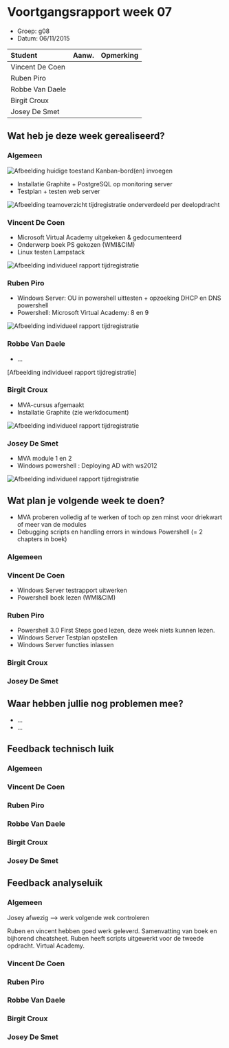 # Voortgangsrapport week 07

* Groep: g08
* Datum: 06/11/2015

| Student  | Aanw. | Opmerking |
| :---     | :---  | :---      |
| Vincent De Coen |       |           |
| Ruben Piro |       |           |
| Robbe Van Daele |       |           |
| Birgit Croux |       |           |
| Josey De Smet |      |            |

## Wat heb je deze week gerealiseerd?

### Algemeen

![Afbeelding huidige toestand Kanban-bord(en) invoegen](/weekrapport/media/w07/kanbanteam.png "huboard team")

* Installatie Graphite + PostgreSQL op monitoring server
* Testplan + testen web server

![Afbeelding teamoverzicht tijdregistratie onderverdeeld per deelopdracht](/weekrapport/media/w07/togglteam.PNG "toggl team")

### Vincent De Coen

* Microsoft Virtual Academy uitgekeken & gedocumenteerd
* Onderwerp boek PS gekozen (WMI&CIM)
* Linux testen Lampstack

![Afbeelding individueel rapport tijdregistratie](/weekrapport/media/w07/week07Vincent.PNG "tijdregistratie individueel Vincent")

### Ruben Piro

* Windows Server: OU in powershell uittesten + opzoeking DHCP en DNS powershell 
* Powershell: Microsoft Virtual Academy: 8 en 9 

![Afbeelding individueel rapport tijdregistratie](/weekrapport/media/w07/week07Ruben.PNG "tijdregistratie individueel Ruben")

### Robbe Van Daele

* ...

[Afbeelding individueel rapport tijdregistratie]

### Birgit Croux

* MVA-cursus afgemaakt
* Installatie Graphite (zie werkdocument)

![Afbeelding individueel rapport tijdregistratie](/weekrapport/media/w07/togglbirgit.png "tijdregistratie individueel birgit")

### Josey De Smet

* MVA module 1 en 2
* Windows powershell : Deploying AD with ws2012

![Afbeelding individueel rapport tijdregistratie](/weekrapport/media/w07/week07Josey.jpg "tijdregistratie individueel birgit")


## Wat plan je volgende week te doen?
* MVA proberen volledig af te werken of toch op zen minst voor driekwart of meer van de modules
* Debugging scripts en handling errors in windows Powershell (= 2 chapters in boek)

### Algemeen
### Vincent De Coen
* Windows Server testrapport uitwerken
* Powershell boek lezen (WMI&CIM)

### Ruben Piro
* Powershell 3.0 First Steps goed lezen, deze week niets kunnen lezen.
* Windows Server Testplan opstellen
* Windows Server functies inlassen


### Birgit Croux
### Josey De Smet

## Waar hebben jullie nog problemen mee?

* ...
* ...

## Feedback technisch luik

### Algemeen

### Vincent De Coen
### Ruben Piro
### Robbe Van Daele
### Birgit Croux
### Josey De Smet

## Feedback analyseluik

### Algemeen
Josey afwezig --> werk volgende wek controleren

Ruben en vincent hebben goed werk geleverd. Samenvatting van boek en bijhorend cheatsheet. Ruben heeft scripts uitgewerkt voor de tweede opdracht. Virtual Academy.

### Vincent De Coen
### Ruben Piro
### Robbe Van Daele
### Birgit Croux
### Josey De Smet
